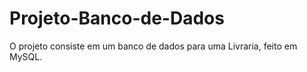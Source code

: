 # Projeto-Banco-de-Dados
O projeto consiste em um banco de dados para uma Livraria, feito em MySQL.
